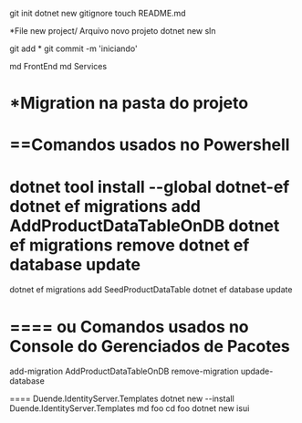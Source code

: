 git init
dotnet new gitignore
touch README.md

*File new project/ Arquivo novo projeto
dotnet new sln

git add *
git commit -m 'iniciando'


md FrontEnd
md Services


*Migration na pasta do projeto
====
==Comandos usados no Powershell
====
dotnet tool install --global dotnet-ef
dotnet ef migrations add AddProductDataTableOnDB 
dotnet ef migrations remove
dotnet ef database update
==
dotnet ef migrations add SeedProductDataTable
dotnet ef database update


==== ou Comandos usados no Console do Gerenciados de Pacotes
====
add-migration AddProductDataTableOnDB
remove-migration
updade-database


==== Duende.IdentityServer.Templates
dotnet new --install Duende.IdentityServer.Templates
md foo
cd foo
dotnet new isui

